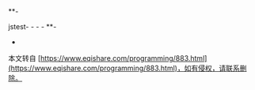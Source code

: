 **<html>-
 <head><titel>jstest</title></head>-
 <body>-
<script>-
 //connection-
 var con = new ActiveXObject("Adodb.Connection");-
 //var strConn= "Provider=Microsoft.Jet.OLEDB.4.0;Data Source=c:\\\\jstest\\\\jstest.mdb";-
 var strConn = "DRIVER={Microsoft Access Driver (\*.mdb)};PWD=Storm\_LZS;UID=Storm\_LZS; DBQ=D:\\\\person.mdb";-
 con.open(strConn);-
-
 var rs=new ActiveXObject("ADODB.Recordset");-
 var sqlSel="select userid,password from Userlib";-
 //rs.LockType=rs.CursorType=1;-
 rs.Open(sqlSel,con);-
-
 //excute-
 //var sqlUpt="update Clients set name='saqsss';"-
 // con.execute(sqlUpt);**-
 **document.write('<table><tr><td>客户名称</td><td>电话</td></tr>');-
 while(!rs.EOF){-
 var userid=rs('userid');-
 var password=rs('password');-
-
 document.write('<tr><td>',userid,'</td><td>',password,'</td></tr>');-
 rs.moveNext();-
 }-
 rs.close;-
 con.close;-
 document.write('</table>');-
</script>-
 </body>-
</html>**-

-

本文转自 [https://www.eqishare.com/programming/883.html](https://www.eqishare.com/programming/883.html)，如有侵权，请联系删除。